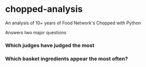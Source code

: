 # chopped-analysis
 An analysis of 10+ years of Food Network's Chopped with Python

Answers two major questions

### Which judges have judged the most

### Which basket ingredients appear the most often?
